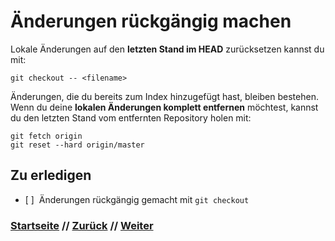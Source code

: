 # Änderungen rückgängig machen

Lokale Änderungen auf den **letzten Stand im HEAD** zurücksetzen kannst du mit:

```
git checkout -- <filename>
```

Änderungen, die du bereits zum Index hinzugefügt hast, bleiben bestehen. Wenn du deine **lokalen Änderungen komplett entfernen** möchtest, kannst du den letzten Stand vom entfernten Repository holen mit:

```
git fetch origin
git reset --hard origin/master
```

## Zu erledigen
- [ ]&nbsp;&nbsp;Änderungen rückgängig gemacht mit `git checkout`

### [Startseite](index.md) // [Zurück](merge.md) // [Weiter](branches.md)
